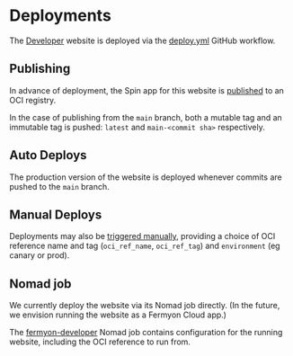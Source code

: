 # Deployments

The [Developer](https://developer.fermyon.com) website is deployed via the [deploy.yml](../.github/workflows/deploy.yml) GitHub workflow.

## Publishing

In advance of deployment, the Spin app for this website is [published]((../.github/workflows/publish.yml)) to an OCI registry.

In the case of publishing from the `main` branch, both a mutable tag and an immutable tag is pushed: `latest` and `main-<commit sha>` respectively.

## Auto Deploys

The production version of the website is deployed whenever commits are pushed to the `main` branch.

## Manual Deploys

Deployments may also be [triggered manually](https://github.com/fermyon/developer/actions/workflows/deploy.yml), providing a choice of OCI
reference name and tag (`oci_ref_name`, `oci_ref_tag`) and `environment` (eg canary or prod).

## Nomad job

We currently deploy the website via its Nomad job directly. (In the future, we envision running the website as a Fermyon Cloud app.)

The [fermyon-developer](./fermyon-developer.nomad) Nomad job contains configuration for the running website, including the OCI reference to run from.